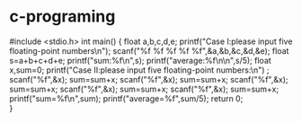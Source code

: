 # c-programing
#include <stdio.h> 
int main()
{
	float a,b,c,d,e;
	printf("Case I:please input five floating-point numbers\n");
	scanf("%f %f %f %f %f",&a,&b,&c,&d,&e);
	float s=a+b+c+d+e;
	printf("sum:%f\n",s);
	printf("average:%f\n\n",s/5);
	float x,sum=0;
	printf("Case II:please input five floating-point numbers:\n") ;
	scanf("%f",&x);
	sum=sum+x;
	scanf("%f",&x);
	sum=sum+x;
	scanf("%f",&x);
	sum=sum+x;
	scanf("%f",&x);
	sum=sum+x;
	scanf("%f",&x);
	sum=sum+x;
	printf("sum=%f\n",sum);
	printf("average=%f",sum/5);
	return 0;		
}
